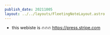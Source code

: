 ```yaml
---
publish_date: 20211005    
layout: ../../layouts/FleetingNoteLayout.astro
---
```


- this webiste is 🔥🔥🔥 https://press.stripe.com
